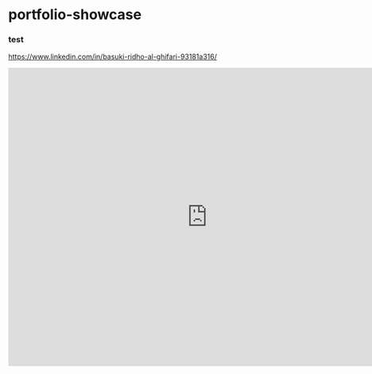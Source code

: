 # portfolio-showcase

### test

https://www.linkedin.com/in/basuki-ridho-al-ghifari-93181a316/

<iframe
  src="https://www.credential.net/embed/6415602e-3dab-48ba-a34f-0d2c42ae9304"
  width="800"
  height="600"
  frameborder="0"
  allowfullscreen>
</iframe>
